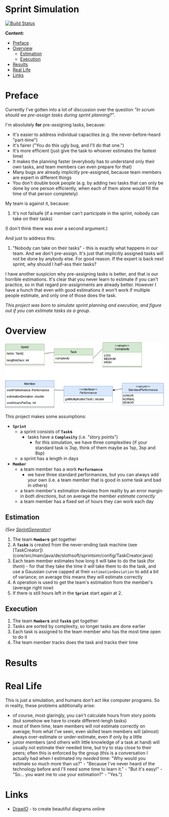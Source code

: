 # Sprint Simulation

[![Build Status](https://travis-ci.com/slothsoft/sprint-simulation.svg?branch=master)](https://travis-ci.com/slothsoft/sprint-simulation)

**Content:**

- [Preface](#preface)
- [Overview](#overview)
    - [Estimation](#estimation) 
    - [Execution](#execution) 
- [Results](#results)
- [Real Life](#real-life)
- [Links](#links)


# Preface

Currently I've gotten into a lot of discussion over the question *"In scrum should we pre-assign tasks during sprint planning?"*. 

I'm absolutely **for** pre-assigning tasks, because:

- It's easier to address individual capacities (e.g. the never-before-heard "part-time")
- It's fairer ("You do this ugly bug, and I'll do that one.")
- It's more efficient (just give the task to whoever estimates the fastest time)
- It makes the planning faster (everybody has to understand only their own tasks, and team members can even prepare for that)
- Many bugs are already implicitly pre-assigned, because team members are expert in different things
- You don't double book people (e.g. by adding two tasks that can only be done by one person efficiently, when each of them alone would fill the time of that person completely)

My team is against it, because:

1. It's not failsafe (if a member can't participate in the sprint, nobody can take on their tasks)

(I don't think there was ever a second argument.)

And just to address this:

1. "Nobody can take on their tasks" - this is exactly what happens in our team. And we don't pre-assign. It's just that implicitly assigned tasks will not be done by anybody else. For good reason. If the expert is back next sprint, why should I half-ass their tasks?

I have another suspicion why pre-assigning tasks is better, and that is our horrible estimations. It's clear that you never learn to estimate if you can't practice, so in that regard pre-assignments are already better. However I have a hunch that even with good estimations it won't work if multiple people estimate, and only one of those does the task.

*This project was born to simulate sprint planning and execution, and figure out if you can estimate tasks as a group.*


# Overview


![class diagram](readme/class-diagram.png)

This project makes some assumptions:

- **`Sprint`**
    - a sprint consists of **`Task`s**
        - tasks have a **`Complexity`** (i.e. "story points")
            - for this simulation, we have three complexities (if your standard task is 3sp, think of them maybe as 1sp, 3sp and 8sp)
    - a sprint has a length in days
- **`Member`**
    - a team member has a work **`Performance`**
        - we have three standard performances, but you can always add your own (i.e. a team member that is good in some task and bad in others)
    - a team member's estimation deviates from reality by an error margin in _both directions_, but on average the member *estimate correctly*
    - a team member has a fixed set of hours they can work each day
    

## Estimation    

*(See [SprintGenerator](core/src/main/java/de/slothsoft/sprintsim/generation/SprintGenerator.java))*

1. The team **`Member`s** get together
2. A **`Task`s** is created from the never-ending task machine (see [TaskCreator])(core/src/main/java/de/slothsoft/sprintsim/config/TaskCreator.java)
3. Each team member estimates how long it will take to do the task (for *them*) - for that they take the time it *will* take them to do the task, and use a Gaussian curve capped at their `estimationDeviation` to add a bit of variance; on average this means they will estimate correctly
4. A operation is used to get the team's estimation from the member's (average right now)
5. If there is still hours left in the **`Sprint`** start again at 2.


## Execution    
    
1. The team **`Member`s** and **`Task`s** get together
2. Tasks are sorted by complexity, so longer tasks are done earlier
3. Each task is assigned to the team member who has the most time open to do it
4. The team member tracks does the task and tracks their time
    
    
# Results



# Real Life  

This is just a simulation, and humans don't act like computer programs. So in reality, these problems additionally arise:
    
- of course, most glaringly, you can't calculate hours from story points (but somehow we have to create different-lengh tasks)
- most of them time, team members will not estimate correctly on average; from what I've seen, even skilled team members will (almost) always over-estimate or under-estimate, even if only by a little
- junior members (and others with little knowledge of a task at hand) will usually not estimate their needed time, but try to stay close to their peers; often this is enforced by the group (this is a conversation I actually had when I estimated my *needed* time: "Why would you estimate so much more than us?" - "Because I've never heard of the technology before and I'll need some time to learn it." - "But it's easy!" - "So... you want me to use your estimation?" - "Yes.")



# Links

- [DrawIO](https://app.diagrams.net) - to create beautiful diagrams online

